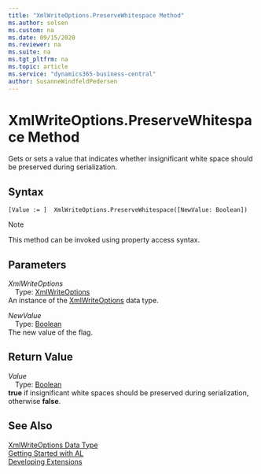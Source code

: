 ```yaml
---
title: "XmlWriteOptions.PreserveWhitespace Method"
ms.author: solsen
ms.custom: na
ms.date: 09/15/2020
ms.reviewer: na
ms.suite: na
ms.tgt_pltfrm: na
ms.topic: article
ms.service: "dynamics365-business-central"
author: SusanneWindfeldPedersen
---
```

[//]: # (START>DO_NOT_EDIT)
[//]: # (IMPORTANT:Do not edit any of the content between here and the END>DO_NOT_EDIT.)
[//]: # (Any modifications should be made in the .xml files in the ModernDev repo.)
# XmlWriteOptions.PreserveWhitespace Method
Gets or sets a value that indicates whether insignificant white space should be preserved during serialization.


## Syntax
```
[Value := ]  XmlWriteOptions.PreserveWhitespace([NewValue: Boolean])
```
> [!NOTE]  
> This method can be invoked using property access syntax.  
## Parameters
*XmlWriteOptions*  
&emsp;Type: [XmlWriteOptions](xmlwriteoptions-data-type.md)  
An instance of the [XmlWriteOptions](xmlwriteoptions-data-type.md) data type.  

*NewValue*  
&emsp;Type: [Boolean](../boolean/boolean-data-type.md)  
The new value of the flag.  


## Return Value
*Value*  
&emsp;Type: [Boolean](../boolean/boolean-data-type.md)  
**true** if insignificant white spaces should be preserved during serialization, otherwise **false**.  


[//]: # (IMPORTANT: END>DO_NOT_EDIT)
## See Also
[XmlWriteOptions Data Type](xmlwriteoptions-data-type.md)  
[Getting Started with AL](../../devenv-get-started.md)  
[Developing Extensions](../../devenv-dev-overview.md)